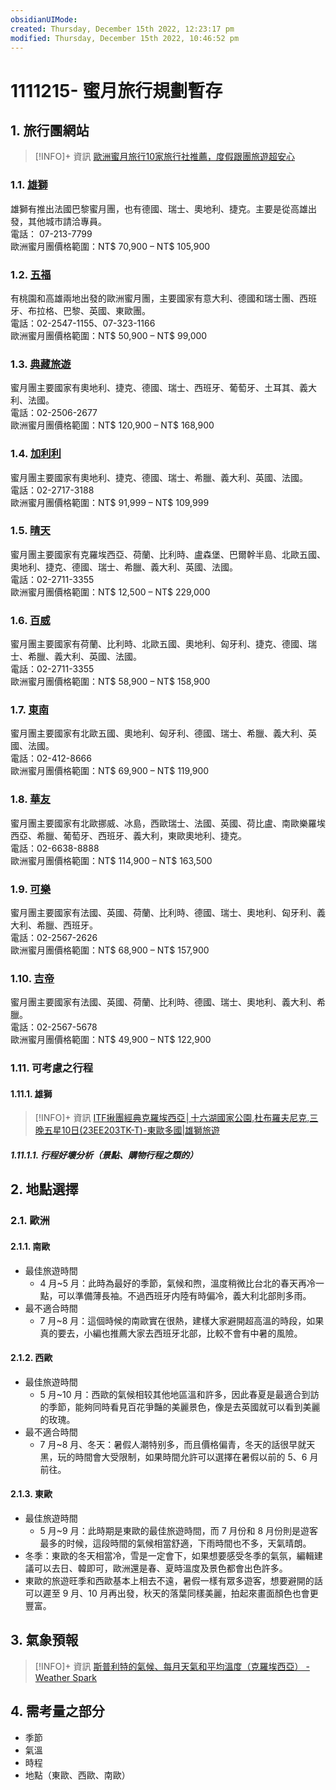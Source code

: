 ```yaml
---
obsidianUIMode: 
created: Thursday, December 15th 2022, 12:23:17 pm
modified: Thursday, December 15th 2022, 10:46:52 pm
---
```

# 1111215- 蜜月旅行規劃暫存

## 1. 旅行團網站
> [!INFO]+ 資訊
> [歐洲蜜月旅行10家旅行社推薦，度假跟團旅遊超安心](https://www.weddings.tw/%E8%9C%9C%E6%9C%88%E8%A1%8C%E5%89%8D%E6%BA%96%E5%82%99%E6%AD%90%E6%B4%B2%E8%9C%9C%E6%9C%88%E6%8E%A8%E8%96%A6%E6%97%85%E8%A1%8C%E7%A4%BE/)

### 1.1. [雄獅](https://www.liontravel.com/promotion/holiday/valentinesday/europe.html)  
雄獅有推出法國巴黎蜜月團，也有德國、瑞士、奧地利、捷克。主要是從高雄出發，其他城市請洽專員。  
電話： 07-213-7799  
歐洲蜜月團價格範圍：NT$ 70,900 – NT$ 105,900

### 1.2. [五福](http://www.lifetour.com.tw/eweb_lifetour/html/art/9481605_honeymoon/index7.html)  
有桃園和高雄兩地出發的歐洲蜜月團，主要國家有意大利、德國和瑞士團、西班牙、布拉格、巴黎、英國、東歐團。  
電話：02-2547-1155、07-323-1166  
歐洲蜜月團價格範圍：NT$ 50,900 – NT$ 99,000

### 1.3. [典藏旅遊](http://www.luxetravel.com.tw/)  
蜜月團主要國家有奧地利、捷克、德國、瑞士、西班牙、葡萄牙、土耳其、義大利、法國。  
電話：02-2506-2677  
歐洲蜜月團價格範圍：NT$ 120,900 – NT$ 168,900

### 1.4. [加利利](https://www.galilee.com.tw/honeymoon)  
蜜月團主要國家有奧地利、捷克、德國、瑞士、希臘、義大利、英國、法國。  
電話：02-2717-3188  
歐洲蜜月團價格範圍：NT$ 91,999 – NT$ 109,999

### 1.5. [晴天](http://www.sundaytour.com.tw/zh-tw/tours/overview.php?cfid=1&cfid2=12)  
蜜月團主要國家有克羅埃西亞、荷蘭、比利時、盧森堡、巴爾幹半島、北歐五國、奧地利、捷克、德國、瑞士、希臘、義大利、英國、法國。  
電話：02-2711-3355  
歐洲蜜月團價格範圍：NT$ 12,500 – NT$ 229,000


### 1.6. [百威](https://www.bwt.com.tw/travel/tour/Destination/index.aspx?SN=13)  
蜜月團主要國家有荷蘭、比利時、北歐五國、奧地利、匈牙利、捷克、德國、瑞士、希臘、義大利、英國、法國。  
電話：02-2711-3355  
歐洲蜜月團價格範圍：NT$ 58,900 – NT$ 158,900

### 1.7. [東南](https://www.settour.com.tw/act/gfg/europe/honeymoon.html)  
蜜月團主要國家有北歐五國、奧地利、匈牙利、德國、瑞士、希臘、義大利、英國、法國。  
電話：02-412-8666  
歐洲蜜月團價格範圍：NT$ 69,900 – NT$ 119,900

### 1.8. [華友](http://www.mitravel.com.tw/list.php)  
蜜月團主要國家有北歐挪威、冰島，西歐瑞士、法國、英國、荷比盧、南歐樂羅埃西亞、希臘、葡萄牙、西班牙、義大利，東歐奧地利、捷克。  
電話：02-6638-8888  
歐洲蜜月團價格範圍：NT$ 114,900 – NT$ 163,500

### 1.9. [可樂](https://www.colatour.com.tw/C000_Portal/C000_HP01A_Main.aspx?TourArea=L-04)  
蜜月團主要國家有法國、英國、荷蘭、比利時、德國、瑞士、奧地利、匈牙利、義大利、希臘、西班牙。  
電話：02-2567-2626  
歐洲蜜月團價格範圍：NT$ 68,900 – NT$ 157,900

### 1.10. [吉帝](https://www.ggogo.com/event/honeymoon-europe/index.htm)  
蜜月團主要國家有法國、英國、荷蘭、比利時、德國、瑞士、奧地利、義大利、希臘。  
電話：02-2567-5678  
歐洲蜜月團價格範圍：NT$ 49,900 – NT$ 122,900









### 1.11. 可考慮之行程

#### 1.11.1. 雄獅
> [!INFO]+ 資訊
> [ITF揪團經典克羅埃西亞│十六湖國家公園,杜布羅夫尼克,三晚五星10日(23EE203TK-T)-東歐多國|雄獅旅遊](https://travel.liontravel.com/detail?NormGroupID=9b6735a8-d151-4068-b496-3af216d66523&GroupID=23EE317TK-T)





##### 1.11.1.1. 行程好壞分析（景點、購物行程之類的）

## 2. 地點選擇

### 2.1. 歐洲
#### 2.1.1. 南歐
- 最佳旅遊時間
	- 4 月~5 月：此時為最好的季節，氣候和煦，溫度稍微比台北的春天再冷一點，可以準備薄長袖。不過西班牙内陸有時偏冷，義大利北部則多雨。
- 最不適合時間
	- 7 月~8 月：這個時候的南歐實在很熱，建樣大家避開超高溫的時段，如果真的要去，小編也推薦大家去西班牙北部，比較不會有中暑的風險。

#### 2.1.2. 西歐
- 最佳旅遊時間
	- 5 月~10 月：西歐的氣候相较其他地區溫和許多，因此春夏是最適合到訪的季節，能夠同時看見百花爭豔的美麗景色，像是去英國就可以看到美麗的玫瑰。
- 最不適合時間
	- 7 月~8 月、冬天：暑假人潮特别多，而且價格偏青，冬天的話很早就天黑，玩的時間會大受限制，如果時間允許可以選擇在暑假以前的 5、6 月前往。

#### 2.1.3. 東歐
- 最佳旅遊時間
	- 5 月~9 月：此時期是東歐的最佳旅遊時間，而 7 月份和 8 月份則是遊客最多的时候，這段時間的氣候相當舒適，下雨時間也不多，天氣晴朗。
- 冬季：東歐的冬天相當冷，雪是一定會下，如果想要感受冬季的氣氛，編輯建議可以去日、韓即可，歐洲還是春、夏時溫度及景色都會出色許多。
- 東歐的旅遊旺季和西歐基本上相去不遠，暑假一樣有眾多遊客，想要避開的話可以遲至 9 月、10 月再出發，秋天的落葉同樣美麗，拍起來畫面顏色也會更豐富。


## 3. 氣象預報

> [!INFO]+ 資訊
> [斯普利特的氣候、每月天氣和平均溫度（克羅埃西亞） - Weather Spark](https://tw.weatherspark.com/y/80692/%E6%96%AF%E6%99%AE%E5%88%A9%E7%89%B9%E3%80%81%E5%85%8B%E7%BE%85%E5%9F%83%E8%A5%BF%E4%BA%9E%E7%9A%84%E5%85%A8%E5%B9%B4%E5%B9%B3%E5%9D%87%E5%A4%A9%E6%B0%A3)



## 4. 需考量之部分
- 季節
- 氣溫
- 時程
- 地點（東歐、西歐、南歐）